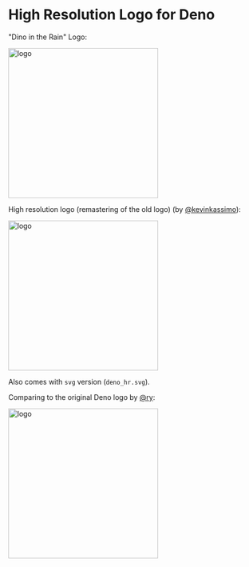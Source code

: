 # High Resolution Logo for Deno

"Dino in the Rain" Logo:

<img src="https://denolib.github.io/high-res-deno-logo/deno_hr_circle.png" alt="logo" width="300"/>

High resolution logo (remastering of the old logo) (by [@kevinkassimo](https://github.com/kevinkassimo)):

<img src="https://denolib.github.io/high-res-deno-logo/deno_hr.png" alt="logo" width="300"/>

Also comes with `svg` version (`deno_hr.svg`).

Comparing to the original Deno logo by [@ry](https://github.com/ry):

<img src="https://deno.land/deno_logo.png" alt="logo" width="300"/>
